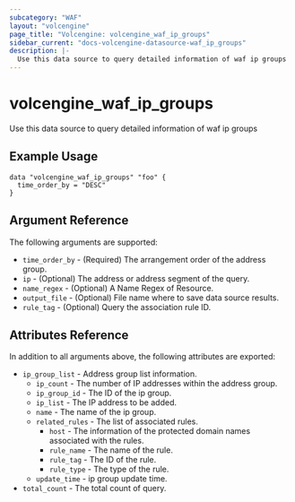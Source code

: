 ```yaml
---
subcategory: "WAF"
layout: "volcengine"
page_title: "Volcengine: volcengine_waf_ip_groups"
sidebar_current: "docs-volcengine-datasource-waf_ip_groups"
description: |-
  Use this data source to query detailed information of waf ip groups
---
```

# volcengine_waf_ip_groups
Use this data source to query detailed information of waf ip groups
## Example Usage
```hcl
data "volcengine_waf_ip_groups" "foo" {
  time_order_by = "DESC"
}
```
## Argument Reference
The following arguments are supported:
* `time_order_by` - (Required) The arrangement order of the address group.
* `ip` - (Optional) The address or address segment of the query.
* `name_regex` - (Optional) A Name Regex of Resource.
* `output_file` - (Optional) File name where to save data source results.
* `rule_tag` - (Optional) Query the association rule ID.

## Attributes Reference
In addition to all arguments above, the following attributes are exported:
* `ip_group_list` - Address group list information.
    * `ip_count` - The number of IP addresses within the address group.
    * `ip_group_id` - The ID of the ip group.
    * `ip_list` - The IP address to be added.
    * `name` - The name of the ip group.
    * `related_rules` - The list of associated rules.
        * `host` - The information of the protected domain names associated with the rules.
        * `rule_name` - The name of the rule.
        * `rule_tag` - The ID of the rule.
        * `rule_type` - The type of the rule.
    * `update_time` - ip group update time.
* `total_count` - The total count of query.


